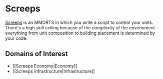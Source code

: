 # Screeps

[Screeps](https://screeps.com/) is an MMORTS in which you write a script to control your units. There's a high skill ceiling because of the complexity of the environment - everything from unit composition to building placement is determined by your code.

## Domains of Interest

- [[Screeps Economy|Economy]]
- [[Screeps infrastructure|Infrastructure]]